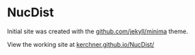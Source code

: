 # NucDist

Initial site was created with the [github.com/jekyll/minima](https://github.com/jekyll/minima) theme.

View the working site at [kerchner.github.io/NucDist/](https://kerchner.github.io/NucDist)
